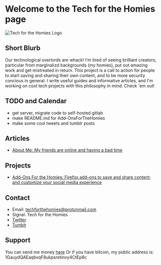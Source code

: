 # Welcome to the Tech for the Homies page

![Tech for the Homies Logo](https://i.imgur.com/Qc550G7.png)

## Short Blurb
Our technological overlords are whack! I'm tired of seeing brilliant creators, particular from marginalizd backgrounds (my homies), put out amazing work and get mistreated in return. This project is a call to action for people to start saving and sharing their own content, and to be more security concious in general. I write useful guides and informative articles, and I'm working on cool tech projects with this philosophy in mind. Check 'em out!

## TODO and Calendar
* get server, migrate code to self-hosted gitlab
* make README.md for Add-OnsForTheHomies
* make some cool tweets and tumblr posts

## Articles
* [About Me: My friends are online and having a bad time](https://rentry.co/techforthehomies_aboutme)

## Projects
* [Add-Ons For the Homies: Firefox add-ons to save and share content, and customize your social media experience](https://github.com/techforthehomies/Add-OnsForTheHomies)

## Contact
* Email: techforthehomies@protonmail.com
* Signal: Tech for the Homies
* [Twitter](https://twitter.com/homies_tech)
* [Tumblr](https://techforthehomies.tumblr.com/)

## Support
You can send me money [here](paypal.me/AustinCarvey)
Or if you have bitcoin, my public address is: 1GauydQAEaqbvqF8ukpsretinvy4CtEp8c 
